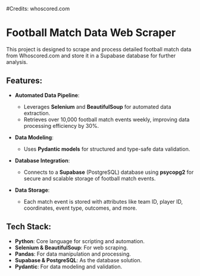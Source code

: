 #Credits: whoscored.com

# Football Match Data Web Scraper

This project is designed to scrape and process detailed football match data from Whoscored.com and store it in a Supabase database for further analysis.

## Features:

- **Automated Data Pipeline**:
  - Leverages **Selenium** and **BeautifulSoup** for automated data extraction.
  - Retrieves over 10,000 football match events weekly, improving data processing efficiency by 30%.
  
- **Data Modeling**:
  - Uses **Pydantic models** for structured and type-safe data validation.
  
- **Database Integration**:
  - Connects to a **Supabase** (PostgreSQL) database using **psycopg2** for secure and scalable storage of football match events.

- **Data Storage**:
  - Each match event is stored with attributes like team ID, player ID, coordinates, event type, outcomes, and more.

## Tech Stack:
- **Python**: Core language for scripting and automation.
- **Selenium & BeautifulSoup**: For web scraping.
- **Pandas**: For data manipulation and processing.
- **Supabase & PostgreSQL**: As the database solution.
- **Pydantic**: For data modeling and validation.
